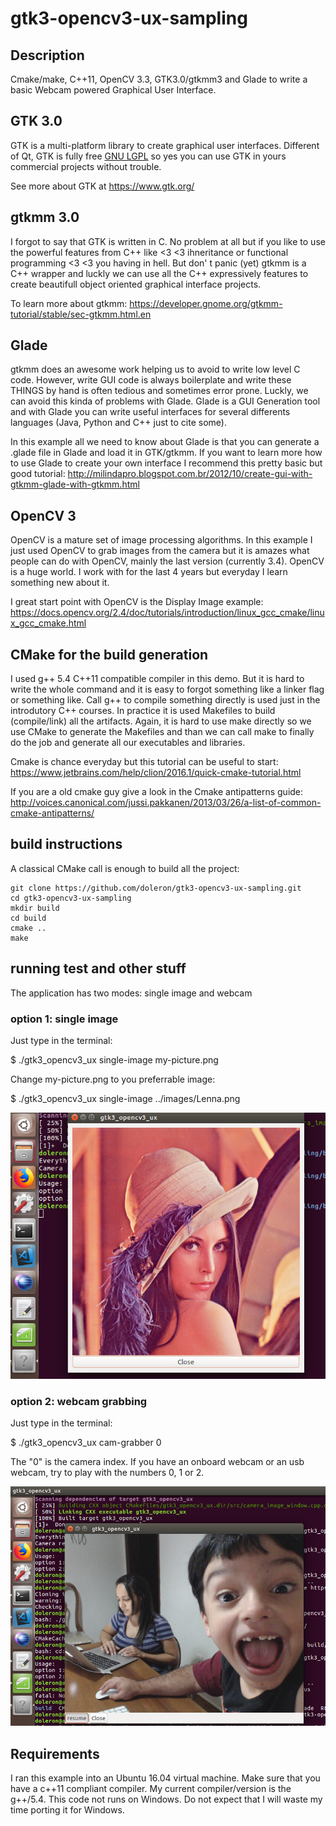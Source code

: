 # gtk3-opencv3-ux-sampling

## Description

Cmake/make, C++11, OpenCV 3.3, GTK3.0/gtkmm3 and Glade to write a basic Webcam powered Graphical User Interface.

## GTK 3.0

GTK is a multi-platform library to create graphical user interfaces. Different of Qt, GTK is fully free [GNU LGPL](https://www.gnu.org/licenses/old-licenses/lgpl-2.1.html) so yes you can use GTK in yours commercial projects without trouble.

See more about GTK at https://www.gtk.org/

## gtkmm 3.0

I forgot to say that GTK is written in C. No problem at all but if you like to use the powerful features from C++ like <3 <3 ihneritance or functional programming <3 <3 you having in hell. But don' t panic (yet) gtkmm is a C++ wrapper and luckly we can use all the C++ expressively features to create beautifull object oriented graphical interface projects.

To learn more about gtkmm: https://developer.gnome.org/gtkmm-tutorial/stable/sec-gtkmm.html.en

## Glade

gtkmm does an awesome work helping us to avoid to write low level C code. However, write GUI code is always boilerplate and write these THINGS by hand is often tedious and sometimes error prone. Luckly, we can avoid this kinda of problems with Glade. Glade is a GUI Generation tool and with Glade you can write useful interfaces for several differents languages (Java, Python and C++ just to cite some).

In this example all we need to know about Glade is that you can generate a .glade file in Glade and load it in GTK/gtkmm. If you want to learn more how to use Glade to create your own interface I recommend this pretty basic but good tutorial: http://milindapro.blogspot.com.br/2012/10/create-gui-with-gtkmm-glade-with-gtkmm.html

## OpenCV 3

OpenCV is a mature set of image processing algorithms. In this example I just used OpenCV to grab images from the camera but it is amazes what people can do with OpenCV, mainly the last version (currently 3.4). OpenCV is a huge world. I work with for the last 4 years but everyday I learn something new about it.

I great start point with OpenCV is the Display Image example: https://docs.opencv.org/2.4/doc/tutorials/introduction/linux_gcc_cmake/linux_gcc_cmake.html

## CMake for the build generation

I used g++ 5.4 C++11 compatible compiler in this demo. But it is hard to write the whole command and it is easy to forgot something like a linker flag or something like. Call g++ to compile something directly is used just in the introdutory C++ courses. In practice it is used Makefiles to build (compile/link) all the artifacts. Again, it is hard to use make directly so we use CMake to generate the Makefiles and than we can call make to finally do the job and generate all our executables and libraries.

Cmake is chance everyday but this tutorial can be useful to start: https://www.jetbrains.com/help/clion/2016.1/quick-cmake-tutorial.html

If you are a old cmake guy give a look in the Cmake antipatterns guide: http://voices.canonical.com/jussi.pakkanen/2013/03/26/a-list-of-common-cmake-antipatterns/

## build instructions

A classical CMake call is enough to build all the project:

```
git clone https://github.com/doleron/gtk3-opencv3-ux-sampling.git
cd gtk3-opencv3-ux-sampling
mkdir build
cd build
cmake ..
make
```

## running test and other stuff

The application has two modes: single image and webcam

### option 1: single image

Just type in the terminal:

$ ./gtk3_opencv3_ux single-image my-picture.png

Change my-picture.png to you preferrable image:

$ ./gtk3_opencv3_ux single-image ../images/Lenna.png

![single mode](https://raw.githubusercontent.com/doleron/gtk3-opencv3-ux-sampling/master/repo_imgs/single-image.png)

### option 2: webcam grabbing

Just type in the terminal:

$ ./gtk3_opencv3_ux cam-grabber 0

The "0" is the camera index. If you have an onboard webcam or an usb webcam, try to play with the numbers 0, 1 or 2. 

![webcam mode](https://raw.githubusercontent.com/doleron/gtk3-opencv3-ux-sampling/master/repo_imgs/webcam-mode.png)

## Requirements

I ran this example into an Ubuntu 16.04 virtual machine. Make sure that you have a c++11 compliant compiler. My current compiler/version is the g++/5.4. This code not runs on Windows. Do not expect that I will waste my time porting it for Windows.

